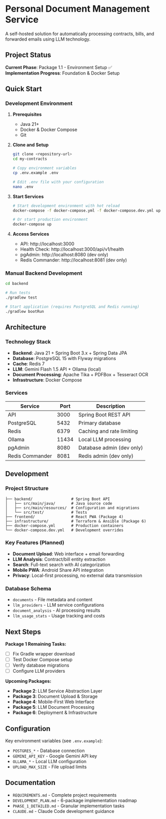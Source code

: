 # Personal Document Management Service

A self-hosted solution for automatically processing contracts, bills, and forwarded emails using LLM technology.

## Project Status

**Current Phase**: Package 1.1 - Environment Setup ✅  
**Implementation Progress**: Foundation & Docker Setup

## Quick Start

### Development Environment

1. **Prerequisites**
   - Java 21+
   - Docker & Docker Compose
   - Git

2. **Clone and Setup**
   ```bash
   git clone <repository-url>
   cd my-contracts
   
   # Copy environment variables
   cp .env.example .env
   
   # Edit .env file with your configuration
   nano .env
   ```

3. **Start Services**
   ```bash
   # Start development environment with hot reload
   docker-compose -f docker-compose.yml -f docker-compose.dev.yml up
   
   # Or start production environment
   docker-compose up
   ```

4. **Access Services**
   - API: http://localhost:3000
   - Health Check: http://localhost:3000/api/v1/health
   - pgAdmin: http://localhost:8080 (dev only)
   - Redis Commander: http://localhost:8081 (dev only)

### Manual Backend Development

```bash
cd backend

# Run tests
./gradlew test

# Start application (requires PostgreSQL and Redis running)
./gradlew bootRun
```

## Architecture

### Technology Stack
- **Backend**: Java 21 + Spring Boot 3.x + Spring Data JPA
- **Database**: PostgreSQL 15 with Flyway migrations
- **Cache**: Redis 7
- **LLM**: Gemini Flash 1.5 API + Ollama (local)
- **Document Processing**: Apache Tika + PDFBox + Tesseract OCR
- **Infrastructure**: Docker Compose

### Services

| Service | Port | Description |
|---------|------|-------------|
| API | 3000 | Spring Boot REST API |
| PostgreSQL | 5432 | Primary database |
| Redis | 6379 | Caching and rate limiting |
| Ollama | 11434 | Local LLM processing |
| pgAdmin | 8080 | Database admin (dev only) |
| Redis Commander | 8081 | Redis admin (dev only) |

## Development

### Project Structure
```
├── backend/                 # Spring Boot API
│   ├── src/main/java/       # Java source code
│   ├── src/main/resources/  # Configuration and migrations
│   └── src/test/            # Tests
├── frontend/                # React PWA (Package 4)
├── infrastructure/          # Terraform & Ansible (Package 6)
├── docker-compose.yml       # Production containers
└── docker-compose.dev.yml   # Development overrides
```

### Key Features (Planned)
- **Document Upload**: Web interface + email forwarding
- **LLM Analysis**: Contract/bill entity extraction
- **Search**: Full-text search with AI categorization
- **Mobile PWA**: Android Share API integration
- **Privacy**: Local-first processing, no external data transmission

### Database Schema
- `documents` - File metadata and content
- `llm_providers` - LLM service configurations
- `document_analysis` - AI processing results
- `llm_usage_stats` - Usage tracking and costs

## Next Steps

**Package 1 Remaining Tasks:**
- [ ] Fix Gradle wrapper download
- [ ] Test Docker Compose setup
- [ ] Verify database migrations
- [ ] Configure LLM providers

**Upcoming Packages:**
- **Package 2**: LLM Service Abstraction Layer
- **Package 3**: Document Upload & Storage
- **Package 4**: Mobile-First Web Interface
- **Package 5**: LLM Document Processing
- **Package 6**: Deployment & Infrastructure

## Configuration

Key environment variables (see `.env.example`):
- `POSTGRES_*` - Database connection
- `GEMINI_API_KEY` - Google Gemini API key
- `OLLAMA_*` - Local LLM configuration
- `UPLOAD_MAX_SIZE` - File upload limits

## Documentation

- `REQUIREMENTS.md` - Complete project requirements
- `DEVELOPMENT_PLAN.md` - 6-package implementation roadmap  
- `PHASE_1_DETAILED.md` - Granular implementation tasks
- `CLAUDE.md` - Claude Code development guidance
